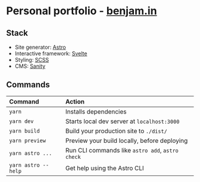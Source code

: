 # Personal portfolio - [benjam.in](https://benjami.in/)

## Stack

-   Site generator: [Astro](https://astro.build/)
-   Interactive framework: [Svelte](https://docs.astro.build/en/guides/integrations-guide/svelte/)
-   Styling: [SCSS](https://sass-lang.com/documentation/syntax)
-   CMS: [Sanity](https://www.sanity.io/)

## Commands

| Command             | Action                                           |
| :------------------ | :----------------------------------------------- |
| `yarn`              | Installs dependencies                            |
| `yarn dev`          | Starts local dev server at `localhost:3000`      |
| `yarn build`        | Build your production site to `./dist/`          |
| `yarn preview`      | Preview your build locally, before deploying     |
| `yarn astro ...`    | Run CLI commands like `astro add`, `astro check` |
| `yarn astro --help` | Get help using the Astro CLI                     |

